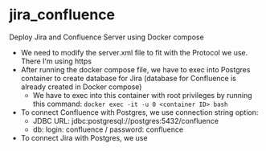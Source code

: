# jira_confluence
Deploy Jira and Confluence Server using Docker compose

- We need to modify the server.xml file to fit with the Protocol we use. There I'm using https
- After running the docker compose file, we have to exec into Postgres container to create database for Jira (database for Confluence is already created in Docker compose)
    - We have to exec into this container with root privileges by running this command:
        ` docker exec -it -u 0 <container ID> bash `
- To connect Confluence with Postgres, we use connection string option: 
    - JDBC URL:  jdbc:postgresql://postgres:5432/confluence
    - db: login: confluence / password: confluence
- To connect Jira with Postgres, we use 